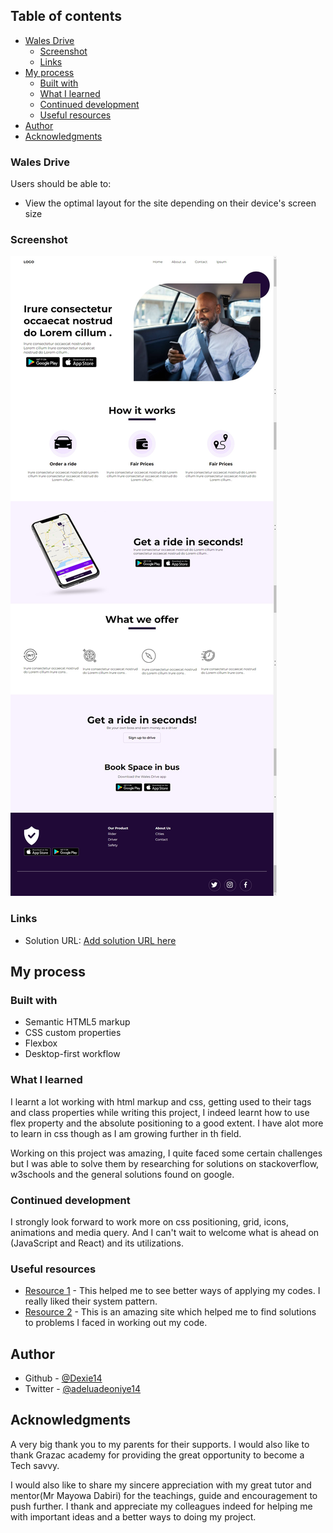 ## Table of contents

- [Wales Drive](#Wales-Drive)
  - [Screenshot](#screenshot)
  - [Links](#links)
- [My process](#my-process)
  - [Built with](#built-with)
  - [What I learned](#what-i-learned)
  - [Continued development](#continued-development)
  - [Useful resources](#useful-resources)
- [Author](#author)
- [Acknowledgments](#acknowledgments)


### Wales Drive

Users should be able to:

- View the optimal layout for the site depending on their device's screen size

### Screenshot

![](./Project_ScreenCapture.png)

### Links

- Solution URL: [Add solution URL here](https://github.com/Dexie14/GRAZAC_Challenge-.git)

## My process

### Built with

- Semantic HTML5 markup
- CSS custom properties
- Flexbox
- Desktop-first workflow

### What I learned

I learnt a lot working with html markup and css, getting used to their tags and class properties while writing this project, I indeed learnt how to use flex property and the absolute positioning to a good extent. I have alot more to learn in css though as I am growing further in th field. 

Working on this project was amazing, I quite faced some certain challenges but I was able to solve them by researching for solutions on stackoverflow, w3schools and the general solutions found on google. 

### Continued development

I strongly look forward to work more on css positioning, grid, icons, animations and media query. And I can't wait to welcome what is ahead on (JavaScript and React) and its utilizations.

### Useful resources

- [Resource 1](https://www.w3schools.com/) - This helped me to see better ways of applying my codes. I really liked their system pattern.
- [Resource 2](https://stackoverflow.com/) - This is an amazing site which helped me to find solutions to problems I faced in working out my code.

## Author

- Github - [@Dexie14](https://github.com/Dexie14)
- Twitter - [@adeluadeoniye14](https://www.twitter.com/adeluadeoniye14)

## Acknowledgments

A very big thank you to my parents for their supports. I would also like to thank Grazac academy for providing the great opportunity to become a Tech savvy.

I would also like to share my sincere appreciation with my great tutor and mentor(Mr Mayowa Dabiri) for the teachings, guide and  encouragement to push further. I thank and appreciate my colleagues indeed for helping me with important ideas and a better ways to doing my project.